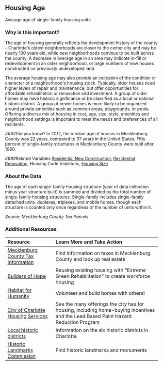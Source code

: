 ## Housing Age
Average age of single-family housing units 

### Why is this important?
The age of housing generally reflects the development history of the county - Charlotte's oldest neighborhoods are closer to the center city and may be nearly 100 years old, while new neighborhoods continue to be built across the county.  A decrease in average age in an area may indicate in-fill or redevelopment in an older neighborhood, or large numbers of new houses constructed on previously undeveloped land. 

The average housing age may also provide an indication of the condition or character of a neighborhood's housing stock.  Typically, older houses need higher levels of repair and maintenance, but offer opportunities for affordable rehabilitation or renovation and investment. A group of older homes may have historic significance or be classified as a local or national historic district. A group of newer homes is more likely to be organized around private amenities such as common areas, playgrounds, or pools. Offering a diverse mix of housing in cost, age, size, style, amenities and neighborhood settings is important to meet the needs and preferences of all residents. 

####Did you know?
In 2012, the median age of houses in Mecklenburg County was 22 years, compared to 37 years in the United States.  Fifty percent of single-family structures in Mecklenburg County were built after 1990.

####Related Variables
<a href="javascript:void(0)" onclick="model.metricId = 'm8'">Residential New Construction</a>,
<a href="javascript:void(0)" onclick="model.metricId = 'm7'">Residential Renovation</a>,
Housing Code Violations,
<a href="javascript:void(0)" onclick="model.metricId = 'm6'">Housing Size</a>

### About the Data
The age of each single-family housing structure (year of data collection minus year structure built) is summed and divided by the total number of single-family housing structures. Single-family includes single-family detached units, duplexes, triplexes, and mobile homes, though each structure is counted only once regardless of the number of units within it.

_Source: Mecklenburg County Tax Parcels_

### Additional Resources
| Resource | Learn More and Take Action | 
|:--- | :--- |
|[Mecklenburg County Tax Information](http://charmeck.org/mecklenburg/county/taxes/Pages/default.aspx) | Find information on taxes in Mecklenburg County and look up real estate 
|[Builders of Hope](http://www.buildersofhope.org/) | Reusing existing housing with "Extreme Green Rehabilitation" to create workforce housing
|[Habitat for Humanity](http://www.habitatcharlotte.org)| Volunteer and build homes with others!
|[City of Charlotte Housing Services](http://charmeck.org/city/charlotte/nbs/housing/Pages/CityHousingPrograms.aspx) |See the many offerings the city has for housing, including home-buying incentives and the Lead Based Paint Hazard Reduction Program 
|[Local historic districts](http://charmeck.org/CITY/CHARLOTTE/PLANNING/HISTORICDISTRICTS/Pages/Home.aspx) | Information on the six historic districts in Charlotte
|[Historic Landmarks Commission](http://www.cmhpf.org/) |Find historic landmarks and monuments